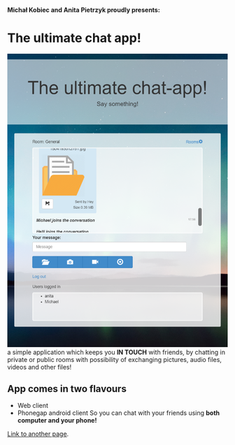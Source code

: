 
#### Michał Kobiec and Anita Pietrzyk proudly presents:
# The ultimate chat app!
![](https://raw.githubusercontent.com/siematypie/phoneGap-chat-client/master/docs/images/main-picture.png)
a simple application which keeps you **IN TOUCH**
with friends, by chatting in private or public rooms
with possibility of exchanging pictures, audio files, videos and other files!

## App comes in two flavours
  * Web client
  * Phonegap android client
  So you can chat with your friends using **both computer and your phone!** 


[Link to another page](user-guide).

